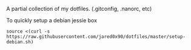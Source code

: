 A partial collection of my dotfiles. (.gitconfig, .nanorc, etc)

To quickly setup a debian jessie box
~~~~
source <(curl -s https://raw.githubusercontent.com/jared0x90/dotfiles/master/setup-debian.sh)
~~~~
